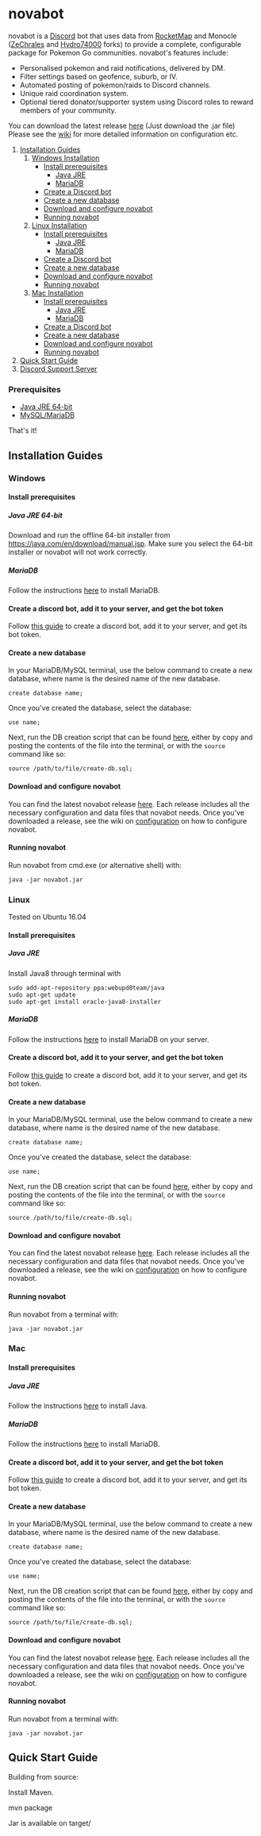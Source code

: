 # novabot

novabot is a [Discord](https://discordapp.com) bot that uses data from [RocketMap](https://github.com/RocketMap/RocketMap) and Monocle ([ZeChrales](https://github.com/ZeChrales/Monocle) and [Hydro74000](https://github.com/Hydro74000/Monocle) forks) to provide a complete, configurable package for Pokemon Go communities.
novabot's features include:

- Personalised pokemon and raid notifications, delivered by DM.
- Filter settings based on geofence, suburb, or IV.
- Automated posting of pokemon/raids to Discord channels.
- Unique raid coordination system.
- Optional tiered donator/supporter system using Discord roles to reward members of your community.

You can download the latest release [here](https://github.com/novskey/novabot/releases) (Just download the .jar file) 
Please see the [wiki](https://github.com/novskey/novabot/wiki) for more detailed information on configuration etc.

1. [Installation Guides](#install-guides)
    1. [Windows Installation](#windows-install)
        - [Install prerequisites](#win-prereqs)
            - [Java JRE](#win-java)
            - [MariaDB](#win-mariadb)
        - [Create a Discord bot](#win-create-bot)
        - [Create a new database](#win-create-db)
        - [Download and configure novabot](#win-configure-novabot)
        - [Running novabot](#win-running-novabot)
    2. [Linux Installation](#linux-install)
        - [Install prerequisites](#linux-prereqs)
            - [Java JRE](#linux-java)
            - [MariaDB](#linux-mariadb)
        - [Create a Discord bot](#linux-create-bot)
        - [Create a new database](#linux-create-db)
        - [Download and configure novabot](#linux-configure-novabot)
        - [Running novabot](#linux-running-novabot)
    3. [Mac Installation](#mac-install)
        - [Install prerequisites](#mac-prereqs)
            - [Java JRE](#mac-java)
            - [MariaDB](#mac-mariadb)
        - [Create a Discord bot](#mac-create-bot)
        - [Create a new database](#mac-create-db)
        - [Download and configure novabot](#mac-configure-novabot)
        - [Running novabot](#mac-running-novabot)
2. [Quick Start Guide](#quick-start)
3. [Discord Support Server](https://discord.gg/P3qrvkp)

### Prerequisites
- [Java JRE 64-bit](https://java.com/en/download/manual.jsp)
- [MySQL/MariaDB](https://mariadb.org/download/)

That's it!
## <a name="install-guides"></a> Installation Guides

### <a name="windows-install"></a>Windows

#### <a name="win-prereqs"></a>Install prerequisites

##### <a name="win-java"></a> Java JRE 64-bit
Download and run the offline 64-bit installer from https://java.com/en/download/manual.jsp. 
Make sure you select the 64-bit installer or novabot will not work correctly.

##### <a name="win-mariadb"></a> MariaDB
Follow the instructions [here](https://mariadb.org/download/) to install MariaDB.

#### <a name="win-create-bot"></a> Create a discord bot, add it to your server, and get the bot token
Follow [this guide](https://github.com/reactiflux/discord-irc/wiki/Creating-a-discord-bot-&-getting-a-token) to create a discord bot, add it to your server, and get its bot token.

#### <a name="win-create-db"></a>Create a new database

In your MariaDB/MySQL terminal, use the below command to create a new database, where name is the desired name of the new database.

`create database name;`

Once you've created the database, select the database:

`use name;`

Next, run the DB creation script that can be found [here](create-db.sql), either by copy and posting the contents of the file into the terminal, or with the `source` command like so:

`source /path/to/file/create-db.sql;`

#### <a name="win-configure-novabot"></a>Download and configure novabot

You can find the latest novabot release [here](https://github.com/novskey/novabot/releases).
Each release includes all the necessary configuration and data files that novabot needs.
Once you've downloaded a release, see the wiki on [configuration](https://github.com/novskey/novabot/wiki/configuration) on how to configure novabot.

#### <a name="win-running-novabot"></a>Running novabot

Run novabot from cmd.exe (or alternative shell) with:

`java -jar novabot.jar`

### <a name="linux-install"></a> Linux

Tested on Ubuntu 16.04

#### <a name="linux-prereqs"></a>Install prerequisites

##### <a name="linux-java"></a>Java JRE

Install Java8 through terminal with

```
sudo add-apt-repository ppa:webupd8team/java
sudo apt-get update
sudo apt-get install oracle-java8-installer
```

##### <a name="linux-mariadb"></a>MariaDB

Follow the instructions [here](https://downloads.mariadb.org/mariadb/repositories/) to install MariaDB on your server.

#### <a name="linux-create-bot"></a>Create a discord bot, add it to your server, and get the bot token

Follow [this guide](https://github.com/reactiflux/discord-irc/wiki/Creating-a-discord-bot-&-getting-a-token) to create a discord bot, add it to your server, and get its bot token.

#### <a name="linux-create-db"></a>Create a new database

In your MariaDB/MySQL terminal, use the below command to create a new database, where name is the desired name of the new database.

`create database name;`

Once you've created the database, select the database:

`use name;`

Next, run the DB creation script that can be found [here](create-db.sql), either by copy and posting the contents of the file into the terminal, or with the `source` command like so:

`source /path/to/file/create-db.sql;`

#### <a name="linux-configure-novabot"></a>Download and configure novabot

You can find the latest novabot release [here](https://github.com/novskey/novabot/releases).
Each release includes all the necessary configuration and data files that novabot needs.
Once you've downloaded a release, see the wiki on [configuration](https://github.com/novskey/novabot/wiki/configuration) on how to configure novabot.

#### <a name="linux-running-novabot"></a>Running novabot

Run novabot from a terminal with:

`java -jar novabot.jar`
### <a name="mac-install"></a> Mac

#### <a name="mac-prereqs"></a> Install prerequisites

##### <a name="mac-java"></a>Java JRE

Follow the instructions [here](https://java.com/en/download/help/mac_install.xml) to install Java.

##### <a name="mac-mariadb"></a>MariaDB
Follow the instructions [here](https://mariadb.org/download/) to install MariaDB.

#### <a name="mac-create-bot"></a>Create a discord bot, add it to your server, and get the bot token

Follow [this guide](https://github.com/reactiflux/discord-irc/wiki/Creating-a-discord-bot-&-getting-a-token) to create a discord bot, add it to your server, and get its bot token.

#### <a name="mac-create-db"></a> Create a new database

In your MariaDB/MySQL terminal, use the below command to create a new database, where name is the desired name of the new database.

`create database name;`

Once you've created the database, select the database:

`use name;`

Next, run the DB creation script that can be found [here](create-db.sql), either by copy and posting the contents of the file into the terminal, or with the `source` command like so:

`source /path/to/file/create-db.sql;`

#### <a name="mac-configure-novabot"></a>Download and configure novabot

You can find the latest novabot release [here](https://github.com/novskey/novabot/releases).
Each release includes all the necessary configuration and data files that novabot needs.
Once you've downloaded a release, see the wiki on [configuration](https://github.com/novskey/novabot/wiki/configuration) on how to configure novabot.

#### <a name="mac-running-novabot"></a>Running novabot

Run novabot from a terminal with:

`java -jar novabot.jar`

## <a name="quick-start"></a> Quick Start Guide

Building from source:

Install Maven. 

mvn package

Jar is available on target/
